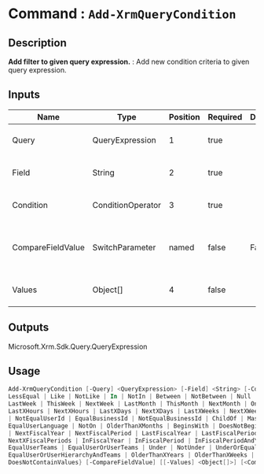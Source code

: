 ﻿# Command : `Add-XrmQueryCondition` 

## Description

**Add filter to given query expression.** : Add new condition criteria to given query expression.

## Inputs

Name|Type|Position|Required|Default|Description
----|----|--------|--------|-------|-----------
Query|QueryExpression|1|true||QueryExpression where condition should be add.
Field|String|2|true||Column / attribute logical name to filter.
Condition|ConditionOperator|3|true||Condition operator to apply to column (ConditionOperator)
CompareFieldValue|SwitchParameter|named|false|False|Specify if column filter should be evaluated according to another column.
Values|Object[]|4|false||Value to apply in column filter (single object or array)

## Outputs
Microsoft.Xrm.Sdk.Query.QueryExpression

## Usage

```Powershell 
Add-XrmQueryCondition [-Query] <QueryExpression> [-Field] <String> [-Condition] {Equal | NotEqual | GreaterThan | LessThan | GreaterEqual | 
LessEqual | Like | NotLike | In | NotIn | Between | NotBetween | Null | NotNull | Yesterday | Today | Tomorrow | Last7Days | Next7Days | 
LastWeek | ThisWeek | NextWeek | LastMonth | ThisMonth | NextMonth | On | OnOrBefore | OnOrAfter | LastYear | ThisYear | NextYear | 
LastXHours | NextXHours | LastXDays | NextXDays | LastXWeeks | NextXWeeks | LastXMonths | NextXMonths | LastXYears | NextXYears | EqualUserId 
| NotEqualUserId | EqualBusinessId | NotEqualBusinessId | ChildOf | Mask | NotMask | MasksSelect | Contains | DoesNotContain | 
EqualUserLanguage | NotOn | OlderThanXMonths | BeginsWith | DoesNotBeginWith | EndsWith | DoesNotEndWith | ThisFiscalYear | ThisFiscalPeriod 
| NextFiscalYear | NextFiscalPeriod | LastFiscalYear | LastFiscalPeriod | LastXFiscalYears | LastXFiscalPeriods | NextXFiscalYears | 
NextXFiscalPeriods | InFiscalYear | InFiscalPeriod | InFiscalPeriodAndYear | InOrBeforeFiscalPeriodAndYear | InOrAfterFiscalPeriodAndYear | 
EqualUserTeams | EqualUserOrUserTeams | Under | NotUnder | UnderOrEqual | Above | AboveOrEqual | EqualUserOrUserHierarchy | 
EqualUserOrUserHierarchyAndTeams | OlderThanXYears | OlderThanXWeeks | OlderThanXDays | OlderThanXHours | OlderThanXMinutes | ContainValues | 
DoesNotContainValues} [-CompareFieldValue] [[-Values] <Object[]>] [<CommonParameters>]
``` 


